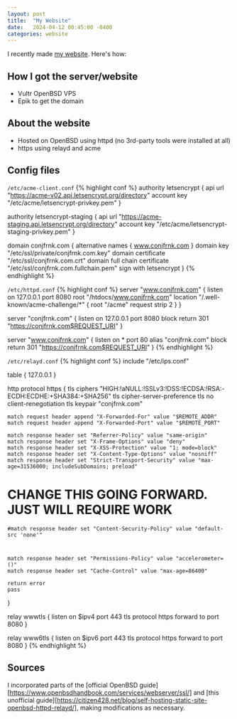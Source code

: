 ```yaml
---
layout: post
title:  "My Website"
date:   2024-04-12 00:45:00 -0400
categories: website
---
```

I recently made [my website][cf-website]. Here's how:

## How I got the server/website
- Vultr OpenBSD VPS
- Epik to get the domain

## About the website
- Hosted on OpenBSD using httpd (no 3rd-party tools were installed at all)
- https using relayd and acme

## Config files
`/etc/acme-client.conf`
{% highlight conf %}
authority letsencrypt {
        api url "https://acme-v02.api.letsencrypt.org/directory"
        account key "/etc/acme/letsencrypt-privkey.pem"
}

authority letsencrypt-staging {
        api url "https://acme-staging.api.letsencrypt.org/directory"
        account key "/etc/acme/letsencrypt-staging-privkey.pem"
}

domain conjfrnk.com {
       alternative names { www.conjfrnk.com }
       domain key "/etc/ssl/private/conjfrnk.com.key"
       domain certificate "/etc/ssl/conjfrnk.com.crt"
       domain full chain certificate "/etc/ssl/conjfrnk.com.fullchain.pem"
       sign with letsencrypt
}
{% endhighlight %}

`/etc/httpd.conf`
{% highlight conf %}
server "www.conjfrnk.com" {
	listen on 127.0.0.1 port 8080
	root "/htdocs/www.conjfrnk.com"
	location "/.well-known/acme-challenge/*" {
		root "/acme"
		request strip 2
	}
}

server "conjfrnk.com" {
	listen on 127.0.0.1 port 8080
	block return 301 "https://conjfrnk.com$REQUEST_URI"
}

server "www.conjfrnk.com" {
	listen on * port 80
	alias "conjfrnk.com"
	block return 301 "https://conjfrnk.com$REQUEST_URI"
}
{% endhighlight %}

`/etc/relayd.conf`
{% highlight conf %}
include "/etc/ips.conf"

table <local> { 127.0.0.1 }

http protocol https {
	tls ciphers "HIGH:!aNULL:!SSLv3:!DSS:!ECDSA:!RSA:-ECDH:ECDHE:+SHA384:+SHA256"
	tls cipher-server-preference
	tls no client-renegotiation
	tls keypair "conjfrnk.com"

	match request header append "X-Forwarded-For" value "$REMOTE_ADDR"
	match request header append "X-Forwarded-Port" value "$REMOTE_PORT"

	match response header set "Referrer-Policy" value "same-origin"
	match response header set "X-Frame-Options" value "deny"
	match response header set "X-XSS-Protection" value "1; mode=block"
	match response header set "X-Content-Type-Options" value "nosniff"
	match response header set "Strict-Transport-Security" value "max-age=31536000; includeSubDomains; preload"
# CHANGE THIS GOING FORWARD. JUST WILL REQUIRE WORK
	#match response header set "Content-Security-Policy" value "default-src 'none'"
#
	match response header set "Permissions-Policy" value "accelerometer=()"
	match response header set "Cache-Control" value "max-age=86400"

	return error
	pass
}

relay wwwtls {
	listen on $ipv4 port 443 tls
	protocol https
	forward to <local> port 8080
}

relay www6tls {
	listen on $ipv6 port 443 tls
	protocol https
	forward to <local> port 8080
}
{% endhighlight %}

## Sources
I incorporated parts of the [official OpenBSD guide][https://www.openbsdhandbook.com/services/webserver/ssl/] and [this unofficial guide][https://citizen428.net/blog/self-hosting-static-site-openbsd-httpd-relayd/], making modifications as necessary.

[cf-website]: https://www.conjfrnk.com
